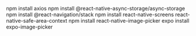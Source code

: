   npm install axios
  npm install @react-native-async-storage/async-storage
  npm install @react-navigation/stack
  npm install react-native-screens react-native-safe-area-context
  npm install react-native-image-picker
  expo install expo-image-picker
